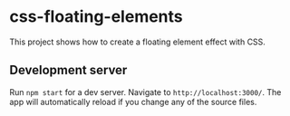 # css-floating-elements

This project shows how to create a floating element effect with CSS.

## Development server

Run `npm start` for a dev server. Navigate to `http://localhost:3000/`. The app will automatically reload if you change any of the source files.
